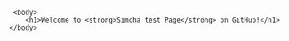 <html xmlns="http://www.w3.org/1999/xhtml" xml:lang="en">
    <head>
        <meta http-equiv="Content-Type" content="text/html; charset=UTF-8" />
        <style type="text/css">
            /*<![CDATA[*/
            body {
                background-image: url("docs/4398992.jpg");
            h1 {
                text-align: center;
                color: blue;
            }
            h1 strong {
                font-weight: bold;
                font-size: 2em;
            }
            h2 {
                text-align: center;
                font-size: 1.1em;
                font-weight: bold;
                color: blue;
            }
            /*]]>*/
        </style>
    </head>
    
     <body>
        <h1>Welcome to <strong>Simcha test Page</strong> on GitHub!</h1>
    </body>
</html>
